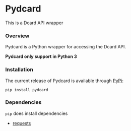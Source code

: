 # Pydcard
This is a Dcard API wrapper

### Overview

Pydcard is a Python wrapper for accessing the Dcard API.

**Pydcard only support in Python 3**


### Installation

The current release of Pydcard is available through [PyPi](https://pypi.python.org/pypi/pydcard):

```
pip install pydcard
```

### Dependencies

`pip` does install dependencies

- [requests](https://github.com/kennethreitz/requests)
